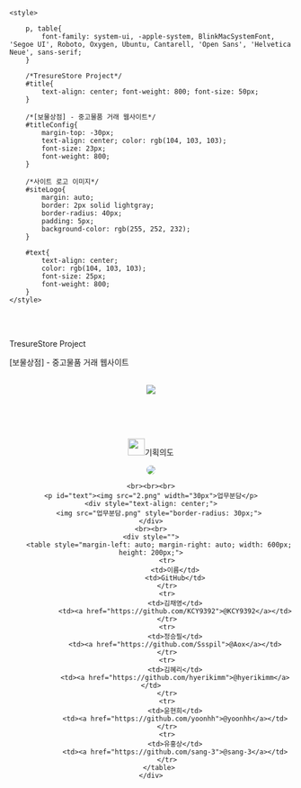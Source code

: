 <!DOCTYPE html>
<html lang="en">
<head>
    <meta charset="UTF-8">
    <meta http-equiv="X-UA-Compatible" content="IE=edge">
    <meta name="viewport" content="width=device-width, initial-scale=1.0">
    <title>Document</title>

    <style>

        p, table{
            font-family: system-ui, -apple-system, BlinkMacSystemFont, 'Segoe UI', Roboto, Oxygen, Ubuntu, Cantarell, 'Open Sans', 'Helvetica Neue', sans-serif;
        }

        /*TresureStore Project*/
        #title{
            text-align: center; font-weight: 800; font-size: 50px;
        }

        /*[보물상점] - 중고물품 거래 웹사이트*/
        #titleConfig{
            margin-top: -30px;
            text-align: center; color: rgb(104, 103, 103);
            font-size: 23px;
            font-weight: 800;
        }

        /*사이트 로고 이미지*/
        #siteLogo{
            margin: auto; 
            border: 2px solid lightgray;
            border-radius: 40px;
            padding: 5px;
            background-color: rgb(255, 252, 232);
        }

        #text{
            text-align: center;
            color: rgb(104, 103, 103);
            font-size: 25px;
            font-weight: 800;
        }
    </style>
</head>
<body>

<br><br>

<p id="title">TresureStore Project</p>
<p id="titleConfig">[보물상점] - 중고물품 거래 웹사이트 </p>

<br>

<div style="text-align: center;"><img id="siteLogo" src="사이트 로고.png"></div>

<br><br><br>

<div style="text-align: center;">
    <p id="text"><img src="1.png" width="30px">기획의도</p>
    <div style="text-align: center;">
        <img src="기획의도.png" style="border-radius: 30px;">
    </div>

    <br><br><br>
    <p id="text"><img src="2.png" width="30px">업무분담</p>
    <div style="text-align: center;">
        <img src="업무분담.png" style="border-radius: 30px;">
    </div>
    <br><br>
    <div style="">
        <table style="margin-left: auto; margin-right: auto; width: 600px; height: 200px;">
            <tr>
                <td>이름</td>
                <td>GitHub</td>
            </tr>
            <tr>
                <td>김채영</td>
                <td><a href="https://github.com/KCY9392">@KCY9392</a></td>
            </tr>
            <tr>
                <td>정승필</td>
                <td><a href="https://github.com/Ssspil">@Aox</a></td>
            </tr>
            <tr>
                <td>김혜리</td>
                <td><a href="https://github.com/hyerikimm">@hyerikimm</a></td>
            </tr>
            <tr>
                <td>윤현희</td>
                <td><a href="https://github.com/yoonhh">@yoonhh</a></td>
            </tr>
            <tr>
                <td>유홍상</td>
                <td><a href="https://github.com/sang-3">@sang-3</a></td>
            </tr>
        </table>
    </div>
</div>












</body>
</html>






